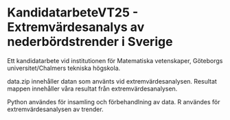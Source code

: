 # KandidatarbeteVT25 - Extremvärdesanalys av nederbördstrender i Sverige
Ett kandidatarbete vid institutionen för Matematiska vetenskaper, Göteborgs universitet/Chalmers tekniska högskola.

data.zip innehåller datan som använts vid extremvärdesanalysen. 
Resultat mappen innehåller våra resultat från extremvärdesanalysen.

Python användes för insamling och förbehandlning av data.
R användes för extremvärdesanalysen av trender.

